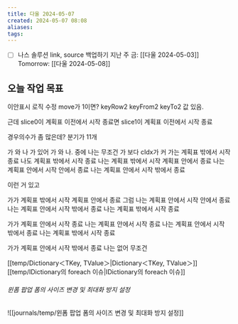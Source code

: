 ```yaml
---
title: 다울 2024-05-07
created: 2024-05-07 08:08
aliases: 
tags:
---
```

- [ ] 나스 솔루션 link, source 백업하기
지난 주 금: [[다울 2024-05-03]]
Tomorrow: [[다울 2024-05-08]]

## 오늘 작업 목표
이안표시 로직 수정
move가 1이면?
keyRow2
keyFrom2
keyTo2 값 있음.

근데
slice0이 계획표 이전에서 시작 종료면
slice1이 계획표 이전에서 시작 종료

경우의수가 좀 많은데? 분기가 11개

가 와 나 가 있어
가 와 나. 중에 나는 무조건 가 보다 cIdx가 커
가는 계획표 밖에서 시작 종료
	나도 계획표 밖에서 시작 종료
	나는 계획표 밖에서 시작 계획표 안에서 종료
	나는 계획표 안에서 시작 안에서 종료
	나는 계획표 안에서 시작 밖에서 종료

이런 거 있고

가가 계획표 밖에서 시작 계획표 안에서 종료
	그럼 나는 계획표 안에서 시작 안에서 종료
	나는 계획표 안에서 시작 밖에서 종료
	나는 계획표 밖에서 시작 종료

가가 계획표 안에서 시작 종료
	나는 계획표 안에서 시작 종료
	나는 계획표 안에서 시작 밖에서 종료
	나는 계획표 밖에서 시작 종료

가가 계획표 안에서 시작 밖에서 종료
	나는 없어 무조건


[[temp/Dictionary＜TKey, TValue＞|Dictionary＜TKey, TValue＞]]
[[temp/IDictionary의 foreach 이슈|IDictionary의 foreach 이슈]]


###### 윈폼 팝업 폼의 사이즈 변경 및 최대화 방지 설정
![[journals/temp/윈폼 팝업 폼의 사이즈 변경 및 최대화 방지 설정]]
